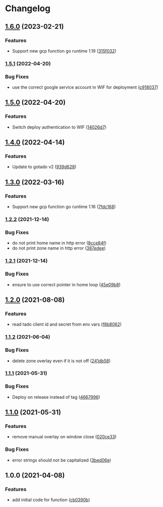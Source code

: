# Changelog

## [1.6.0](https://github.com/gonzolino/tado-window-control/compare/v1.5.1...v1.6.0) (2023-02-21)


### Features

* Support new gcp function go runtime 1.19 ([315f032](https://github.com/gonzolino/tado-window-control/commit/315f03269125398828c8c1ad69e487b494ea7989))

### [1.5.1](https://github.com/gonzolino/tado-window-control/compare/v1.5.0...v1.5.1) (2022-04-20)


### Bug Fixes

* use the correct google service account in WIF for deployment ([c918037](https://github.com/gonzolino/tado-window-control/commit/c918037154b76405ad312a8dbdd9b5faed07b1bf))

## [1.5.0](https://github.com/gonzolino/tado-window-control/compare/v1.4.0...v1.5.0) (2022-04-20)


### Features

* Switch deploy authentication to WIF ([14026d7](https://github.com/gonzolino/tado-window-control/commit/14026d7f7b6660ae44b110998444fa37b5e90c64))

## [1.4.0](https://github.com/gonzolino/tado-window-control/compare/v1.3.0...v1.4.0) (2022-04-14)


### Features

* Update to gotado v2 ([939d628](https://github.com/gonzolino/tado-window-control/commit/939d628bab28129c3cfcb39fe03c2448faf46ce8))

## [1.3.0](https://github.com/gonzolino/tado-window-control/compare/v1.2.2...v1.3.0) (2022-03-16)


### Features

* Support new gcp function go runtime 1.16 ([7fdc168](https://github.com/gonzolino/tado-window-control/commit/7fdc168f68d21617d08226fcbb37cfb7ff41ee64))

### [1.2.2](https://www.github.com/gonzolino/tado-window-control/compare/v1.2.1...v1.2.2) (2021-12-14)


### Bug Fixes

* do not print home name in http error ([8cce84f](https://www.github.com/gonzolino/tado-window-control/commit/8cce84fdc3e80d2824307e65620a8b27e9566629))
* do not print zone name in http error ([387edee](https://www.github.com/gonzolino/tado-window-control/commit/387edeed9fe6f28d045a10aaec556a49a775c018))

### [1.2.1](https://www.github.com/gonzolino/tado-window-control/compare/v1.2.0...v1.2.1) (2021-12-14)


### Bug Fixes

* ensure to use correct pointer in home loop ([45e09b8](https://www.github.com/gonzolino/tado-window-control/commit/45e09b8fb51c73d8d537401e7e4627fddc77c123))

## [1.2.0](https://www.github.com/gonzolino/tado-window-control/compare/v1.1.2...v1.2.0) (2021-08-08)


### Features

* read tado client id and secret from env vars ([f8b8062](https://www.github.com/gonzolino/tado-window-control/commit/f8b8062dddc45f29184d81c962ad3775b5ebf36f))

### [1.1.2](https://www.github.com/gonzolino/tado-window-control/compare/v1.1.1...v1.1.2) (2021-06-04)


### Bug Fixes

* delete zone overlay even if it is not off ([241db58](https://www.github.com/gonzolino/tado-window-control/commit/241db58efd66f4c03be58b1a82a2bd67e1981850))

### [1.1.1](https://www.github.com/gonzolino/tado-window-control/compare/v1.1.0...v1.1.1) (2021-05-31)


### Bug Fixes

* Deploy on release instead of tag ([4667996](https://www.github.com/gonzolino/tado-window-control/commit/46679963182729a3f834767ff750fc1600b2c1b2))

## [1.1.0](https://www.github.com/gonzolino/tado-window-control/compare/v1.0.0...v1.1.0) (2021-05-31)


### Features

* remove manual overlay on window close ([020ce33](https://www.github.com/gonzolino/tado-window-control/commit/020ce3312138ec34c0f0be9de1d05ea66fd6faad))


### Bug Fixes

* error strings should not be capitalized ([3bed06e](https://www.github.com/gonzolino/tado-window-control/commit/3bed06ef590ea16cf6386083d8225a682f05c6c8))

## 1.0.0 (2021-04-08)


### Features

* add initial code for function ([cb0390b](https://www.github.com/gonzolino/tado-window-control/commit/cb0390bd83b738e256c0cf63461227368bec263a))
